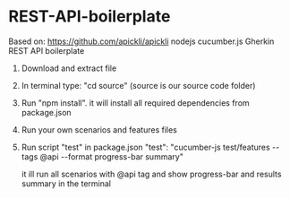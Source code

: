 # REST-API-boilerplate
Based on: https://github.com/apickli/apickli
nodejs cucumber.js Gherkin REST API boilerplate

1. Download and extract file
2. In terminal type: "cd source" (source is our source code folder)
3. Run "npm install". it will install all required dependencies from package.json
4. Run your own scenarios and features files
5. Run script "test" in package.json
   "test": "cucumber-js test/features --tags @api --format progress-bar summary"
   
   it ill run all scenarios with @api tag and show progress-bar and results summary in the terminal
